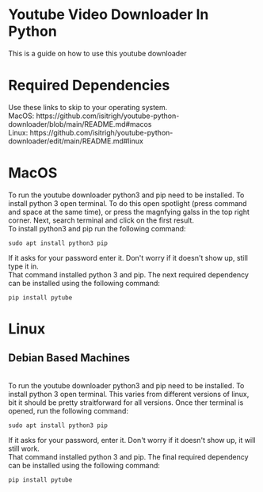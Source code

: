 <h1>Youtube Video Downloader In Python</h1>
This is a guide on how to use this youtube downloader
<h1>Required Dependencies</h1>
Use these links to skip to your operating system.<br>
MacOS: https://github.com/isitrigh/youtube-python-downloader/blob/main/README.md#macos
<br>
Linux: https://github.com/isitrigh/youtube-python-downloader/edit/main/README.md#linux
<h1>MacOS</h1>
To run the youtube downloader python3 and pip need to be installed. To install python 3 open terminal. To do this open spotlight (press command and space at the same time), or press the magnfying galss in the top right corner. Next, search terminal and click on the first result.
<br>
To install python3 and pip run the following command:
<br>

```
sudo apt install python3 pip
```
If it asks for your password enter it. Don't worry if it doesn't show up, still type it in.
<br>
That command installed python 3 and pip. The next required dependency can be installed using the following command:

```
pip install pytube
```

<h1>Linux</h1>
<h2>Debian Based Machines</h2>
<br>
To run the youtube downloader python3 and pip need to be installed. To install python 3 open terminal. This varies from different versions of linux, bit it should be pretty straitforward for all versions. Once ther terminal is opened, run the following command:

```
sudo apt install python3 pip
```
If it asks for your password, enter it. Don't worry if it doesn't show up, it will still work.
<br>
That command installed python 3 and pip. The final required dependency can be installed using the following command:

```
pip install pytube
```
